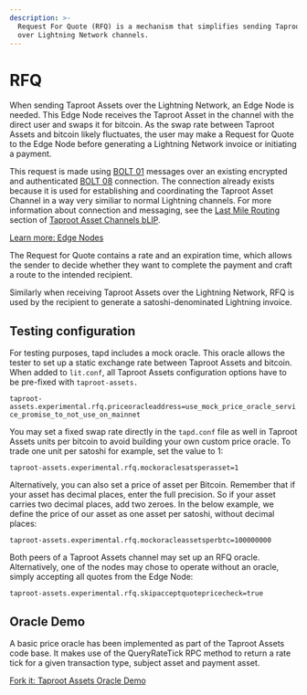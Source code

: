 ```yaml
---
description: >-
  Request For Quote (RFQ) is a mechanism that simplifies sending Taproot Assets
  over Lightning Network channels.
---
```


# RFQ

When sending Taproot Assets over the Lightning Network, an Edge Node is needed. This Edge Node receives the Taproot Asset in the channel with the direct user and swaps it for bitcoin. As the swap rate between Taproot Assets and bitcoin likely fluctuates, the user may make a Request for Quote to the Edge Node before generating a Lightning Network invoice or initiating a payment.

This request is made using [BOLT 01](https://github.com/lightning/bolts/blob/master/01-messaging.md) messages over an existing encrypted and authenticated [BOLT 08](https://github.com/lightning/bolts/blob/master/08-transport.md) connection. The connection already exists because it is used for establishing and coordinating the Taproot Asset Channel in a way very similiar to normal Lightning channels. For more information about connection and messaging, see the [Last Mile Routing](https://github.com/Roasbeef/blips/blob/tap-blip/blip-tap.md#last-mile-routing) section of [Taproot Asset Channels bLIP](https://github.com/Roasbeef/blips/blob/tap-blip/blip-tap.md).

[Learn more: Edge Nodes](../../the-lightning-network/taproot-assets/edge-nodes.md)

The Request for Quote contains a rate and an expiration time, which allows the sender to decide whether they want to complete the payment and craft a route to the intended recipient.

Similarly when receiving Taproot Assets over the Lightning Network, RFQ is used by the recipient to generate a satoshi-denominated Lightning invoice.

## Testing configuration

For testing purposes, tapd includes a mock oracle. This oracle allows the tester to set up a static exchange rate between Taproot Assets and bitcoin. When added to `lit.conf`, all Taproot Assets configuration options have to be pre-fixed with `taproot-assets.`

`taproot-assets.experimental.rfq.priceoracleaddress=use_mock_price_oracle_service_promise_to_not_use_on_mainnet`

You may set a fixed swap rate directly in the `tapd.conf` file as well in Taproot Assets units per bitcoin to avoid building your own custom price oracle. To trade one unit per satoshi for example, set the value to 1:

`taproot-assets.experimental.rfq.mockoraclesatsperasset=1`

Alternatively, you can also set a price of asset per Bitcoin. Remember that if your asset has decimal places, enter the full precision. So if your asset carries two decimal places, add two zeroes. In the below example, we define the price of our asset as one asset per satoshi, without decimal places:

`taproot-assets.experimental.rfq.mockoracleassetsperbtc=100000000`

Both peers of a Taproot Assets channel may set up an RFQ oracle. Alternatively, one of the nodes may chose to operate without an oracle, simply accepting all quotes from the Edge Node:

`taproot-assets.experimental.rfq.skipacceptquotepricecheck=true`

## Oracle Demo

A basic price oracle has been implemented as part of the Taproot Assets code base. It makes use of the QueryRateTick RPC method to return a rate tick for a given transaction type, subject asset and payment asset.

[Fork it: Taproot Assets Oracle Demo](https://github.com/lightninglabs/taproot-assets/tree/d70bccd2714a3f808e070a080c510cf396a11284/docs/examples/basic-price-oracle)


